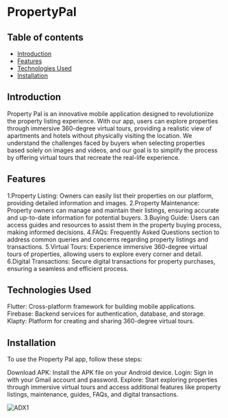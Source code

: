 # PropertyPal

## Table of contents
* [Introduction](#Introduction)
* [Features](#Features)
* [Technologies Used](#TechnologiesUsed)
* [Installation](#Installation)

## Introduction
Property Pal is an innovative mobile application designed to revolutionize the property listing experience. With our app, users can explore properties through immersive 360-degree virtual tours, providing a realistic view of apartments and hotels without physically visiting the location. We understand the challenges faced by buyers when selecting properties based solely on images and videos, and our goal is to simplify the process by offering virtual tours that recreate the real-life experience.

## Features
1.Property Listing: Owners can easily list their properties on our platform, providing detailed information and images.
2.Property Maintenance: Property owners can manage and maintain their listings, ensuring accurate and up-to-date information for potential buyers.
3.Buying Guide: Users can access guides and resources to assist them in the property buying process, making informed decisions.
4.FAQs: Frequently Asked Questions section to address common queries and concerns regarding property listings and transactions.
5.Virtual Tours: Experience immersive 360-degree virtual tours of properties, allowing users to explore every corner and detail.
6.Digital Transactions: Secure digital transactions for property purchases, ensuring a seamless and efficient process.

## Technologies Used
Flutter: Cross-platform framework for building mobile applications.
Firebase: Backend services for authentication, database, and storage.
Klapty: Platform for creating and sharing 360-degree virtual tours.

## Installation
To use the Property Pal app, follow these steps:

Download APK: Install the APK file on your Android device.
Login: Sign in with your Gmail account and password.
Explore: Start exploring properties through immersive virtual tours and access additional features like property listings, maintenance, guides, FAQs, and digital transactions.


![ADX1](https://github.com/Sumitnitrkl/PropertyPal/assets/121357559/c9caf388-ce7a-4e4f-9cbe-f948a0bf0c8b)


